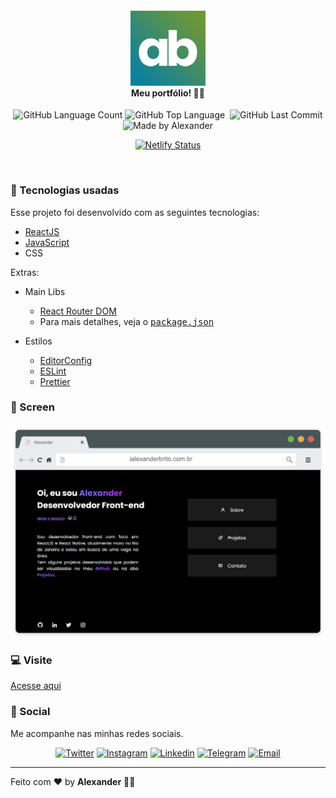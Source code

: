 <h4 align="center">
  <img src=".github/icon.png" width="120px" /><br>
 <b>Meu portfólio!</b> 🤙🏾
</h4>
<p align="center">
    <img alt="GitHub Language Count" src="https://img.shields.io/github/languages/count/ialexanderbrito/ialexanderbrito.github.io?style=flat-square" />
  <img alt="GitHub Top Language" src="https://img.shields.io/github/languages/top/ialexanderbrito/ialexanderbrito.github.io?style=flat-square" />
  <img alt="" src="https://img.shields.io/github/repo-size/ialexanderbrito/ialexanderbrito.github.io?style=flat-square" />
  <img alt="GitHub Last Commit" src="https://img.shields.io/github/last-commit/ialexanderbrito/ialexanderbrito.github.io?style=flat-square" />
  <img alt="Made by Alexander" src="https://img.shields.io/badge/made%20by-Alexander-blueviolet?style=flat-square">
</p>

<p align="center">
<a href="https://app.netlify.com/sites/ialexanderbrito/deploys">
<img alt="Netlify Status" src="https://api.netlify.com/api/v1/badges/5a806ad0-23d7-4b4b-97a1-89055fac51cc/deploy-status">
</a>
</p>

<br>

### :rocket: Tecnologias usadas
Esse projeto foi desenvolvido com as seguintes tecnologias:
- [ReactJS](https://pt-br.reactjs.org/)
- [JavaScript](https://www.javascript.com/)
- CSS

Extras:

- Main Libs
  - [React Router DOM](https://reactrouter.com/)
  - Para mais detalhes, veja o <kbd>[package.json](https://github.com/ialexanderbrito/happy/blob/master/mobile/package.json)</kbd>

- Estilos
  - [EditorConfig](https://editorconfig.org/)
  - [ESLint](https://eslint.org/)
  - [Prettier](https://prettier.io/)

### 📱 Screen

<h4 align="center">
<img src=".github/tela0.png"  />
</h4>

### 💻 Visite

[Acesse aqui](https://ialexanderbrito.dev/)

### 📱 Social

Me acompanhe nas minhas redes sociais.

<p align="center">

 <a href="https://twitter.com/ialexanderbrito" target="_blank" >
     <img alt="Twitter" src="https://img.shields.io/badge/-Twitter-9cf?style=flat-square&logo=Twitter&logoColor=white"></a>

  <a href="https://instagram.com/ialexanderbrito" target="_blank" >
    <img alt="Instagram" src="https://img.shields.io/badge/-Instagram-ff2b8e?style=flat-square&logo=Instagram&logoColor=white"></a>

  <a href="https://www.linkedin.com/in/ialexanderbrito/" target="_blank" >
    <img alt="Linkedin" src="https://img.shields.io/badge/-Linkedin-blue?style=flat-square&logo=Linkedin&logoColor=white"></a>

  <a href="https://t.me/ialexanderbrito" target="_blank" >
    <img alt="Telegram" src="https://img.shields.io/badge/-Telegram-blue?style=flat-square&logo=Telegram&logoColor=white"></a>

  <a href="mailto:ialexanderbrito@gmail.com" target="_blank" >
    <img alt="Email" src="https://img.shields.io/badge/-Email-c14438?style=flat-square&logo=Gmail&logoColor=white"></a>

</p>

---

Feito com ❤️ by **Alexander** 🤙🏾
